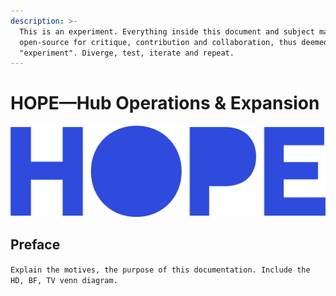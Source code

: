 ```yaml
---
description: >-
  This is an experiment. Everything inside this document and subject matter is
  open-source for critique, contribution and collaboration, thus deemed an
  "experiment". Diverge, test, iterate and repeat.
---
```


# HOPE—Hub Operations & Expansion

![](.gitbook/assets/hope-logo-4x.png)

## Preface

`Explain the motives, the purpose of this documentation. Include the HD, BF, TV venn diagram.`



